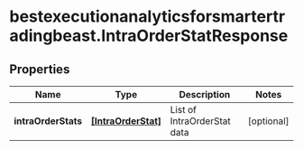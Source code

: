 # bestexecutionanalyticsforsmartertradingbeast.IntraOrderStatResponse

## Properties

Name | Type | Description | Notes
------------ | ------------- | ------------- | -------------
**intraOrderStats** | [**[IntraOrderStat]**](IntraOrderStat.md) | List of IntraOrderStat data | [optional] 



